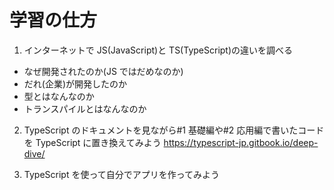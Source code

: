 # 学習の仕方

1. インターネットで JS(JavaScript)と TS(TypeScript)の違いを調べる

- なぜ開発されたのか(JS ではだめなのか)
- だれ(企業)が開発したのか
- 型とはなんなのか
- トランスパイルとはなんなのか

2. TypeScript のドキュメントを見ながら#1 基礎編や#2 応用編で書いたコードを TypeScript に置き換えてみよう
   https://typescript-jp.gitbook.io/deep-dive/

3. TypeScript を使って自分でアプリを作ってみよう
